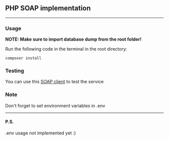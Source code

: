 ## PHP SOAP implementation
___
### Usage

**NOTE: Make sure to import database dump from the root folder!**

Run the following code in the terminal in the root directory:

	composer install

### Testing
You can use this [SOAP client](https://github.com/alphasider/ewallet-client "SOAP client") to test the service

### Note
Don't forget to set environment variables in .env

___

#### P.S.
.env usage not implemented yet :)
